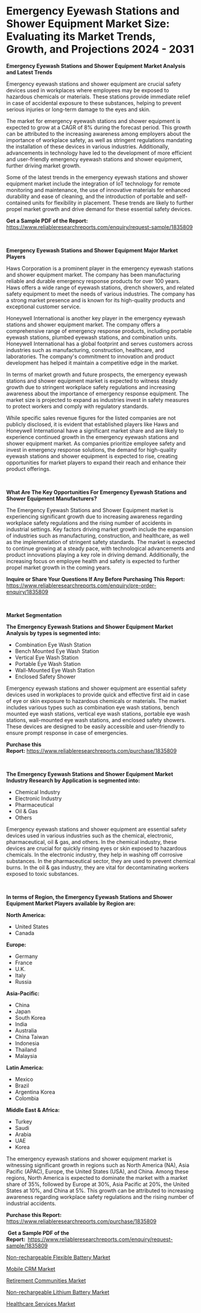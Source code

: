 <p><h1>Emergency Eyewash Stations and Shower Equipment Market Size: Evaluating its Market Trends, Growth, and Projections 2024 - 2031</h1></p><p><strong>Emergency Eyewash Stations and Shower Equipment Market Analysis and Latest Trends</strong></p>
<p><p>Emergency eyewash stations and shower equipment are crucial safety devices used in workplaces where employees may be exposed to hazardous chemicals or materials. These stations provide immediate relief in case of accidental exposure to these substances, helping to prevent serious injuries or long-term damage to the eyes and skin.</p><p>The market for emergency eyewash stations and shower equipment is expected to grow at a CAGR of 8% during the forecast period. This growth can be attributed to the increasing awareness among employers about the importance of workplace safety, as well as stringent regulations mandating the installation of these devices in various industries. Additionally, advancements in technology have led to the development of more efficient and user-friendly emergency eyewash stations and shower equipment, further driving market growth.</p><p>Some of the latest trends in the emergency eyewash stations and shower equipment market include the integration of IoT technology for remote monitoring and maintenance, the use of innovative materials for enhanced durability and ease of cleaning, and the introduction of portable and self-contained units for flexibility in placement. These trends are likely to further propel market growth and drive demand for these essential safety devices.</p></p>
<p><strong>Get a Sample PDF of the Report:&nbsp;</strong> <a href="https://www.reliableresearchreports.com/enquiry/request-sample/1835809">https://www.reliableresearchreports.com/enquiry/request-sample/1835809</a></p>
<p>&nbsp;</p>
<p><strong>Emergency Eyewash Stations and Shower Equipment Major Market Players</strong></p>
<p><p>Haws Corporation is a prominent player in the emergency eyewash stations and shower equipment market. The company has been manufacturing reliable and durable emergency response products for over 100 years. Haws offers a wide range of eyewash stations, drench showers, and related safety equipment to meet the needs of various industries. The company has a strong market presence and is known for its high-quality products and exceptional customer service.</p><p>Honeywell International is another key player in the emergency eyewash stations and shower equipment market. The company offers a comprehensive range of emergency response products, including portable eyewash stations, plumbed eyewash stations, and combination units. Honeywell International has a global footprint and serves customers across industries such as manufacturing, construction, healthcare, and laboratories. The company's commitment to innovation and product development has helped it maintain a competitive edge in the market.</p><p>In terms of market growth and future prospects, the emergency eyewash stations and shower equipment market is expected to witness steady growth due to stringent workplace safety regulations and increasing awareness about the importance of emergency response equipment. The market size is projected to expand as industries invest in safety measures to protect workers and comply with regulatory standards.</p><p>While specific sales revenue figures for the listed companies are not publicly disclosed, it is evident that established players like Haws and Honeywell International have a significant market share and are likely to experience continued growth in the emergency eyewash stations and shower equipment market. As companies prioritize employee safety and invest in emergency response solutions, the demand for high-quality eyewash stations and shower equipment is expected to rise, creating opportunities for market players to expand their reach and enhance their product offerings.</p></p>
<p>&nbsp;</p>
<p><strong>What Are The Key Opportunities For Emergency Eyewash Stations and Shower Equipment Manufacturers?</strong></p>
<p><p>The Emergency Eyewash Stations and Shower Equipment market is experiencing significant growth due to increasing awareness regarding workplace safety regulations and the rising number of accidents in industrial settings. Key factors driving market growth include the expansion of industries such as manufacturing, construction, and healthcare, as well as the implementation of stringent safety standards. The market is expected to continue growing at a steady pace, with technological advancements and product innovations playing a key role in driving demand. Additionally, the increasing focus on employee health and safety is expected to further propel market growth in the coming years.</p></p>
<p><strong>Inquire or Share Your Questions If Any Before Purchasing This Report:</strong> <a href="https://www.reliableresearchreports.com/enquiry/pre-order-enquiry/1835809">https://www.reliableresearchreports.com/enquiry/pre-order-enquiry/1835809</a></p>
<p>&nbsp;</p>
<p><strong>Market Segmentation</strong></p>
<p><strong>The Emergency Eyewash Stations and Shower Equipment Market Analysis by types is segmented into:</strong></p>
<p><ul><li>Combination Eye Wash Station</li><li>Bench Mounted Eye Wash Station</li><li>Vertical Eye Wash Station</li><li>Portable Eye Wash Station</li><li>Wall-Mounted Eye Wash Station</li><li>Enclosed Safety Shower</li></ul></p>
<p><p>Emergency eyewash stations and shower equipment are essential safety devices used in workplaces to provide quick and effective first aid in case of eye or skin exposure to hazardous chemicals or materials. The market includes various types such as combination eye wash stations, bench mounted eye wash stations, vertical eye wash stations, portable eye wash stations, wall-mounted eye wash stations, and enclosed safety showers. These devices are designed to be easily accessible and user-friendly to ensure prompt response in case of emergencies.</p></p>
<p><strong>Purchase this Report:&nbsp;</strong><a href="https://www.reliableresearchreports.com/purchase/1835809">https://www.reliableresearchreports.com/purchase/1835809</a></p>
<p>&nbsp;</p>
<p><strong>The Emergency Eyewash Stations and Shower Equipment Market Industry Research by Application is segmented into:</strong></p>
<p><ul><li>Chemical Industry</li><li>Electronic Industry</li><li>Pharmaceutical</li><li>Oil & Gas</li><li>Others</li></ul></p>
<p><p>Emergency eyewash stations and shower equipment are essential safety devices used in various industries such as the chemical, electronic, pharmaceutical, oil & gas, and others. In the chemical industry, these devices are crucial for quickly rinsing eyes or skin exposed to hazardous chemicals. In the electronic industry, they help in washing off corrosive substances. In the pharmaceutical sector, they are used to prevent chemical burns. In the oil & gas industry, they are vital for decontaminating workers exposed to toxic substances.</p></p>
<p>&nbsp;</p>
<p><strong>In terms of Region, the Emergency Eyewash Stations and Shower Equipment Market Players available by Region are:</strong></p>
<p>
    <p> <strong> North America: </strong>
        <ul>
            <li>United States</li>
            <li>Canada</li>
        </ul>
        </p> 
    <p> <strong> Europe: </strong>
        <ul>
            <li>Germany</li>
            <li>France</li>
            <li>U.K.</li>
            <li>Italy</li>
            <li>Russia</li>
        </ul>
        </p> 
    <p> <strong> Asia-Pacific: </strong>
        <ul>
            <li>China</li>
            <li>Japan</li>
            <li>South Korea</li>
            <li>India</li>
            <li>Australia</li>
            <li>China Taiwan</li>
            <li>Indonesia</li>
            <li>Thailand</li>
            <li>Malaysia</li>
        </ul>
        </p> 
    <p> <strong> Latin America: </strong>
        <ul>
            <li>Mexico</li>
            <li>Brazil</li>
            <li>Argentina Korea</li>
            <li>Colombia</li>
        </ul>
        </p> 
    <p> <strong> Middle East & Africa: </strong>
        <ul>
            <li>Turkey</li>
            <li>Saudi</li>
            <li>Arabia</li>
            <li>UAE</li>
            <li>Korea</li>
        </ul>
    </p>
    </p>
<p><p>The emergency eyewash stations and shower equipment market is witnessing significant growth in regions such as North America (NA), Asia Pacific (APAC), Europe, the United States (USA), and China. Among these regions, North America is expected to dominate the market with a market share of 35%, followed by Europe at 30%, Asia Pacific at 20%, the United States at 10%, and China at 5%. This growth can be attributed to increasing awareness regarding workplace safety regulations and the rising number of industrial accidents.</p></p>
<p><strong>Purchase this Report: </strong><a href="https://www.reliableresearchreports.com/purchase/1835809">https://www.reliableresearchreports.com/purchase/1835809</a></p>
<p>&nbsp;<strong>Get a Sample PDF of the Report:&nbsp;&nbsp;</strong><a href="https://www.reliableresearchreports.com/enquiry/request-sample/1835809">https://www.reliableresearchreports.com/enquiry/request-sample/1835809</a></p>
<p><strong></strong></p>
<p><p><a href="https://github.com/jerrycopelandthomaswsqd8q/Market-Research-Report-List-1/blob/main/non-rechargeable-flexible-battery-market.md">Non-rechargeable Flexible Battery Market</a></p><p><a href="https://medium.com/@thomasking867/analyzing-mobile-crm-market-global-industry-perspective-and-forecast-2024-to-2031-6ef65f695477">Mobile CRM Market</a></p><p><a href="https://medium.com/@boristurner9889/retirement-communities-market-trends-and-market-analysis-forecasted-for-period-2024-2031-8cd2ff584f9a">Retirement Communities Market</a></p><p><a href="https://github.com/brenzgnarento/Market-Research-Report-List-1/blob/main/non-rechargeable-lithium-battery-market.md">Non-rechargeable Lithium Battery Market</a></p><p><a href="https://medium.com/@boristurner9889/healthcare-services-market-furnishes-information-on-market-share-market-trends-and-market-growth-2ecec0dbe3cf">Healthcare Services Market</a></p></p>